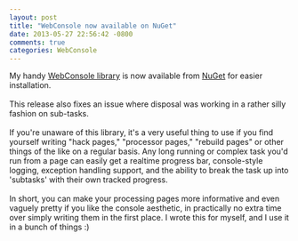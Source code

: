 ```yaml
---
layout: post
title: "WebConsole now available on NuGet"
date: 2013-05-27 22:56:42 -0800
comments: true
categories: WebConsole
---
```

My handy <a href="https://github.com/kamsar/Kamsar.WebConsole">WebConsole library</a> is now available from <a href="https://nuget.org/packages/Kamsar.WebConsole">NuGet</a> for easier installation.<br><br>
This release also fixes an issue where disposal was working in a rather silly fashion on sub-tasks.<br><br>
If you're unaware of this library, it's a very useful thing to use if you find yourself writing "hack pages," "processor pages," "rebuild pages" or other things of the like on a regular basis. Any long running or complex task you'd run from a page can easily get a realtime progress bar, console-style logging, exception handling support, and the ability to break the task up into 'subtasks' with their own tracked progress.<br><br>
In short, you can make your processing pages more informative and even vaguely pretty if you like the console aesthetic, in practically no extra time over simply writing them in the first place. I wrote this for myself, and I use it in a bunch of things :)